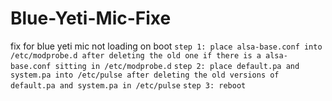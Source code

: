 # Blue-Yeti-Mic-Fixe
fix for blue yeti mic not loading on boot
```step 1: place alsa-base.conf into /etc/modprobe.d after deleting the old one if there is a alsa-base.conf sitting in /etc/modprobe.d```
```step 2: place default.pa and system.pa into /etc/pulse after deleting the old versions of default.pa and system.pa in /etc/pulse```
```step 3: reboot``` 
